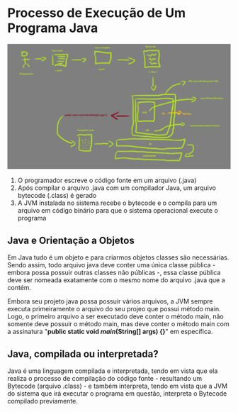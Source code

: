 # Processo de Execução de Um Programa Java

![](images/how-java-programs-work.png)

1. O programador escreve o código fonte em um arquivo (.java)
2. Após compilar o arquivo .java com um compilador Java, um arquivo bytecode (.class) é gerado
3. A JVM instalada no sistema recebe o bytecode e o compila para um arquivo em código binário para que o sistema operacional execute o programa

## Java e Orientação a Objetos

Em Java tudo é um objeto e para criarmos objetos classes são necessárias. Sendo assim, todo arquivo java deve conter uma única classe pública - embora possa possuir outras classes não públicas -, essa classe pública deve ser nomeada exatamente com o mesmo nome do arquivo .java que a contém.

Embora seu projeto java possa possuir vários arquivos, a JVM sempre executa primeiramente o arquivo do seu projeo que possui método main. Logo, o primeiro arquivo a ser executado deve conter o método main, não somente deve possuir o método main, mas deve conter o método main com a assinatura "**public static void *main*(String[] args) {}**" em específica.

## Java, compilada ou interpretada?

Java é uma linguagem compilada e interpretada, tendo em vista que ela realiza o processo de compilação do código fonte - resultando um Bytecode (arquivo .class) - e também interpreta, tendo em vista que a JVM do sistema que irá executar o programa em questão, interpreta o Bytecode compilado previamente.



